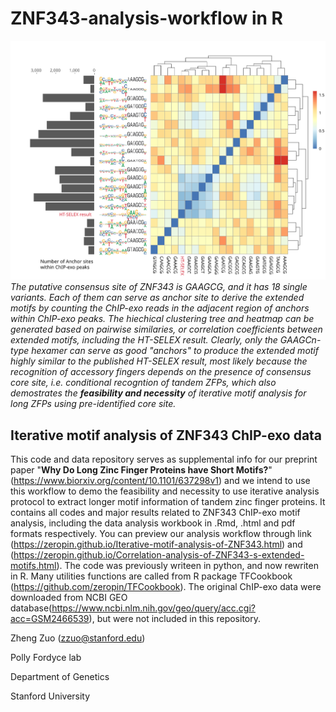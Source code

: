 # ZNF343-analysis-workflow in R
![](images/Heatmap_ZNF343_modified.svg)
*The putative consensus site of ZNF343 is GAAGCG, and it has 18 single variants. Each of them can serve as anchor site to derive the extended motifs by counting the ChIP-exo reads in the adjacent region of anchors within ChIP-exo peaks. The hiechical clustering tree and heatmap can be generated based on pairwise similaries, or correlation coefficients between extended motifs, including the HT-SELEX result. Clearly, only the GAAGCn-type hexamer can serve as good "anchors" to produce the extended motif highly similar to the published HT-SELEX result, most likely because the recognition of accessory fingers depends on the presence of consensus core site, i.e. conditional recogntion of tandem ZFPs, which also demostrates the **feasibility and necessity** of iterative motif analysis for long ZFPs using pre-identified core site.*

## Iterative motif analysis of ZNF343 ChIP-exo data

This code and data repository serves as supplemental info for our preprint paper "**Why Do Long Zinc Finger Proteins have Short Motifs?**" (https://www.biorxiv.org/content/10.1101/637298v1) and we intend to use this workflow to demo the feasibility and necessity to use iterative analysis protocol to extract longer motif information of tandem zinc finger proteins. It contains all codes and major results related to ZNF343 ChIP-exo motif analysis, including the data analysis workbook in .Rmd, .html and pdf formats respectively. You can preview our analysis workflow through link (https://zeropin.github.io/Iterative-motif-analysis-of-ZNF343.html) and (https://zeropin.github.io/Correlation-analysis-of-ZNF343-s-extended-motifs.html). The code was previously writeen in python, and now rewriten in R. Many utilities functions are called from R package TFCookbook (https://github.com/zeropin/TFCookbook). The original ChIP-exo data were downloaded from NCBI GEO database(https://www.ncbi.nlm.nih.gov/geo/query/acc.cgi?acc=GSM2466539), but were not included in this repository.

Zheng Zuo (zzuo@stanford.edu)

Polly Fordyce lab

Department of Genetics

Stanford University

